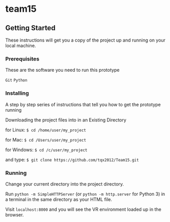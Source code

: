 # team15

## Getting Started

These instructions will get you a copy of the project up and running on your local machine.

### Prerequisites

These are the software you need to run this prototype

`Git`
`Python`

### Installing

A step by step series of instructions that tell you how to get the prototype running

Downloading the project files into in an Existing Directory

for Linux:
`$ cd /home/user/my_project`

for Mac:
`$ cd /Users/user/my_project`

for Windows:
`$ cd /c/user/my_project`

and type:
`$ git clone https://github.com/tqx2012/Team15.git`

### Running

Change your current directory into the project directory.

Run `python -m SimpleHTTPServer` (or `python -m http.server` for Python 3) in a terminal in the same directory as your HTML file.

Visit `localhost:8000` and you will see the VR environment loaded up in the browser.

